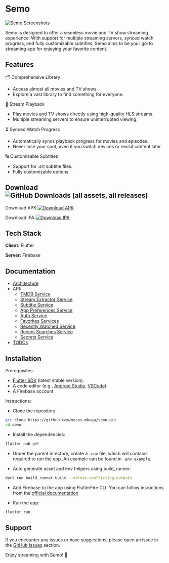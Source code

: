 # Semo

![Semo Screenshots](https://raw.githubusercontent.com/moses-mbaga/semo/refs/heads/main/banner.png)

Semo is designed to offer a seamless movie and TV show streaming experience. With support for multiple streaming servers, synced watch progress, and fully customizable subtitles, Semo aims to be your go-to streaming app for enjoying your favorite content.

## Features

🗂 Comprehensive Library

- Access almost all movies and TV shows.
- Explore a vast library to find something for everyone.

🎥 Stream Playback

- Play movies and TV shows directly using high-quality HLS streams.
- Multiple streaming servers to ensure uninterrupted viewing.

⏳ Synced Watch Progress

- Automatically syncs playback progress for movies and episodes.
- Never lose your spot, even if you switch devices or revisit content later.

🔠 Customizable Subtitles

- Support for .srt subtitle files.
- Fully customizable options

## Download ![GitHub Downloads (all assets, all releases)](https://img.shields.io/github/downloads/moses-mbaga/semo/total?link=https%3A%2F%2Fgithub.com%2Fmoses-mbaga%2Fsemo%2Freleases)

Download APK
[![Download APK](https://custom-icon-badges.demolab.com/badge/-Download-F25278?style=for-the-badge&logo=download&logoColor=white&color=AB261D)](https://github.com/moses-mbaga/semo/releases)

Download IPA
[![Download IPA](https://custom-icon-badges.demolab.com/badge/-Download-F25278?style=for-the-badge&logo=download&logoColor=white&color=AB261D)](https://github.com/moses-mbaga/semo/releases)

## Tech Stack

**Client:** Flutter

**Server:** Firebase

## Documentation

- [Architecture](https://github.com/moses-mbaga/semo/blob/main/docs/ARCHITECTURE.md)
- API:
  - [TMDB Service](https://github.com/moses-mbaga/semo/blob/main/docs/api/TMDB.md)
  - [Stream Extractor Service](https://github.com/moses-mbaga/semo/blob/main/docs/api/STREAM_EXTRACTOR.md)
  - [Subtitle Service](https://github.com/moses-mbaga/semo/blob/main/docs/api/SUBTITLES.md)
  - [App Preferences Service](https://github.com/moses-mbaga/semo/blob/main/docs/api/APP_PREFERENCES.md)
  - [Auth Service](https://github.com/moses-mbaga/semo/blob/main/docs/api/AUTH.md)
  - [Favorites Services](https://github.com/moses-mbaga/semo/blob/main/docs/api/FAVORITES.md)
  - [Recently Watched Service](https://github.com/moses-mbaga/semo/blob/main/docs/api/RECENTLY_WATCHED.md)
  - [Recent Searches Service](https://github.com/moses-mbaga/semo/blob/main/docs/api/RECENT_SEARCHES.md)
  - [Secrets Service](https://github.com/moses-mbaga/semo/blob/main/docs/api/SECRETS.md)
- [TODOs](https://github.com/moses-mbaga/semo/blob/main/docs/TODO.md)

## Installation

Prerequisites:
- [Flutter SDK](https://flutter.dev/) (latest stable version).
- A code editor (e.g., [Android Studio](https://developer.android.com/studio), [VSCode](https://code.visualstudio.com/)).
- A Firebase account

Instructions:

- Clone the repository
```bash
git clone https://github.com/moses-mbaga/semo.git
cd semo
```

- Install the dependencies:
```bash
flutter pub get
```

- Under the parent directory, create a ```.env``` file, which will contains required to run the app. An example can be found in ```.env.example```.

- Auto generate asset and env helpers using build_runner:
```bash
dart run build_runner build --delete-conflicting-outputs
```

- Add Firebase to the app using FlutterFire CLI. You can follow insructions from the [official documentation](https://firebase.google.com/docs/flutter/setup)

- Run the app:
```bash
flutter run
```

## Support

If you encounter any issues or have suggestions, please open an issue in the [GitHub Issues](https://github.com/moses-mbaga/semo/issues) section.

Enjoy streaming with Semo! 🌟
